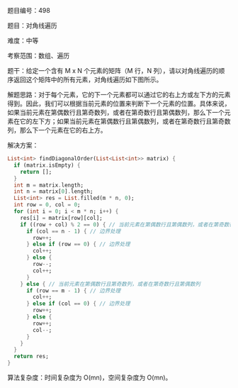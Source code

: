 题目编号：498

题目：对角线遍历

难度：中等

考察范围：数组、遍历

题干：给定一个含有 M x N 个元素的矩阵（M 行，N 列），请以对角线遍历的顺序返回这个矩阵中的所有元素，对角线遍历如下图所示。

解题思路：对于每个元素，它的下一个元素都可以通过它的右上方或左下方的元素得到。因此，我们可以根据当前元素的位置来判断下一个元素的位置。具体来说，如果当前元素在第偶数行且第奇数列，或者在第奇数行且第偶数列，那么下一个元素在它的左下方；如果当前元素在第偶数行且第偶数列，或者在第奇数行且第奇数列，那么下一个元素在它的右上方。

解决方案：

```dart
List<int> findDiagonalOrder(List<List<int>> matrix) {
  if (matrix.isEmpty) {
    return [];
  }
  int m = matrix.length;
  int n = matrix[0].length;
  List<int> res = List.filled(m * n, 0);
  int row = 0, col = 0;
  for (int i = 0; i < m * n; i++) {
    res[i] = matrix[row][col];
    if ((row + col) % 2 == 0) { // 当前元素在第偶数行且第偶数列，或者在第奇数行且第奇数列
      if (col == n - 1) { // 边界处理
        row++;
      } else if (row == 0) { // 边界处理
        col++;
      } else {
        row--;
        col++;
      }
    } else { // 当前元素在第偶数行且第奇数列，或者在第奇数行且第偶数列
      if (row == m - 1) { // 边界处理
        col++;
      } else if (col == 0) { // 边界处理
        row++;
      } else {
        row++;
        col--;
      }
    }
  }
  return res;
}
```

算法复杂度：时间复杂度为 O(mn)，空间复杂度为 O(mn)。
